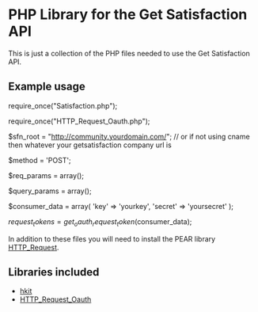 PHP Library for the Get Satisfaction API
========================================

This is just a collection of the PHP files needed to use the Get Satisfaction API.

Example usage
------------------
require_once("Satisfaction.php");

require_once("HTTP_Request_Oauth.php");

$sfn_root = "http://community.yourdomain.com/"; // or if not using cname then whatever your getsatisfaction company url is

$method = 'POST'; 

$req_params = array(); 

$query_params = array(); 

$consumer_data = array(
    'key' => 'yourkey',
    'secret' => 'yoursecret'
);


$request_tokens = get_oauth_request_token($consumer_data);




In addition to these files you will need to install the PEAR library [HTTP_Request](http://pear.php.net/package/HTTP_Request/).

Libraries included
------------------

* [hkit](http://code.google.com/p/hkit/)
* [HTTP_Request_Oauth](http://teczno.com/HTTP_Request_Oauth.phps)